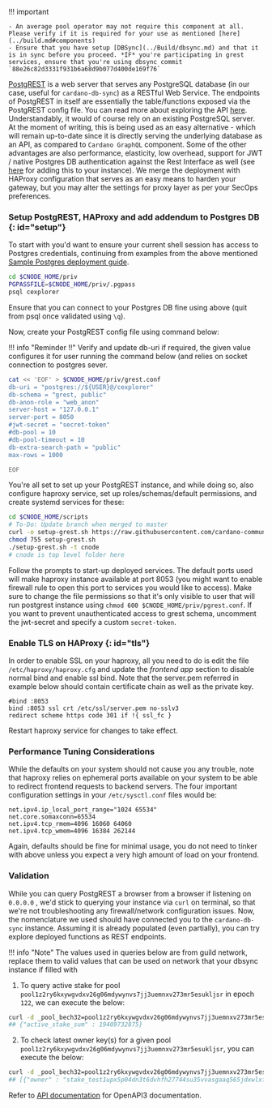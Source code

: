 !!! important

    - An average pool operator may not require this component at all. Please verify if it is required for your use as mentioned [here](../build.md#components)
    - Ensure that you have setup [DBSync](../Build/dbsync.md) and that it is in sync before you proceed. *IF* you're participating in grest services, ensure that you're using dbsync commit `88e26c82d3331f931b6a68d9b077d400de169f76`

[PostgREST](https://postgrest.org/en/latest) is a web server that serves any PostgreSQL database (in our case, useful for `cardano-db-sync`) as a RESTful Web Service. The endpoints of PostgREST in itself are essentially the table/functions exposed via the PostgREST config file. You can read more about exploring the API [here](https://postgrest.org/en/latest/api.html). Understandably, it would of course rely on an existing PostgreSQL server. At the moment of writing, this is being used as an easy alternative - which will remain up-to-date since it is directly serving the underlying database as an API, as compared to `Cardano GraphQL` component. Some of the other advantages are also performance, elasticity, low overhead, support for JWT / native Postgres DB authentication against the Rest Interface as well (see [here](https://postgrest.org/en/latest/tutorials/tut1.html) for adding this to your instance). We merge the deployment with HAProxy configuration that serves as an easy means to harden your gateway, but you may alter the settings for proxy layer as per your SecOps preferences.

### Setup PostgREST, HAProxy and add addendum to Postgres DB {: id="setup"}

To start with you'd want to ensure your current shell session has access to Postgres credentials, continuing from examples from the above mentioned [Sample Postgres deployment guide](../Appendix/postgres.md).

``` bash
cd $CNODE_HOME/priv
PGPASSFILE=$CNODE_HOME/priv/.pgpass
psql cexplorer
```

Ensure that you can connect to your Postgres DB fine using above (quit from psql once validated using `\q`).

Now, create your PostgREST config file using command below:

!!! info "Reminder !!"
    Verify and update db-uri if required, the given value configures it for user running the command below (and relies on socket connection to postgres sever.

``` bash
cat << 'EOF' > $CNODE_HOME/priv/grest.conf
db-uri = "postgres://${USER}@/cexplorer"
db-schema = "grest, public"
db-anon-role = "web_anon"
server-host = "127.0.0.1"
server-port = 8050
#jwt-secret = "secret-token"
#db-pool = 10
#db-pool-timeout = 10
db-extra-search-path = "public"
max-rows = 1000

EOF

```

You're all set to set up your PostgREST instance, and while doing so, also configure haproxy service, set up roles/schemas/default permissions, and create systemd services for these:

``` bash
cd $CNODE_HOME/scripts
# To-Do: Update branch when merged to master
curl -o setup-grest.sh https://raw.githubusercontent.com/cardano-community/guild-operators/alpha/scripts/grest-helper-scripts/setup-grest.sh
chmod 755 setup-grest.sh
./setup-grest.sh -t cnode
# cnode is top level folder here
```

Follow the prompts to start-up deployed services. The default ports used will make haproxy instance available at port 8053 (you might want to enable firewall rule to open this port to services you would like to access). Make sure to change the file permissions so that it's only visible to user that will run postgrest instance using `chmod 600 $CNODE_HOME/priv/pgrest.conf`. If you want to prevent unauthenticated access to grest schema, uncomment the jwt-secret and specify a custom `secret-token`.

### Enable TLS on HAProxy {: id="tls"}

In order to enable SSL on your haproxy, all you need to do is edit the file `/etc/haproxy/haproxy.cfg` and update the *frontend app* section to disable normal bind and enable ssl bind. Note that the server.pem referred in example below should contain certificate chain as well as the private key.

```
#bind :8053
bind :8053 ssl crt /etc/ssl/server.pem no-sslv3
redirect scheme https code 301 if !{ ssl_fc }
```
Restart haproxy service for changes to take effect.

### Performance Tuning Considerations

While the defaults on your system should not cause you any trouble, note that haproxy relies on ephemeral ports available on your system to be able to redirect frontend requests to backend servers. The four important configuration settings in your `/etc/sysctl.conf` files would be:

```
net.ipv4.ip_local_port_range="1024 65534"
net.core.somaxconn=65534
net.ipv4.tcp_rmem=4096 16060 64060
net.ipv4.tcp_wmem=4096 16384 262144
```
Again, defaults should be fine for minimal usage, you do not need to tinker with above unless you expect a very high amount of load on your frontend.

### Validation

While you can query PostgREST a browser from a browser if listening on `0.0.0.0` , we'd stick to querying your instance via `curl` on terminal, so that we're not troubleshooting any firewall/network configuration issues. Now, the nomenclature we used should have connected you to the `cardano-db-sync` instance. Assuming it is already populated (even partially), you can try explore deployed functions as REST endpoints.

!!! info "Note"
    The values used in queries below are from guild network, replace them to valid values that can be used on network that your dbsync instance if filled with


1. To query active stake for pool `pool1z2ry6kxywgvdxv26g06mdywynvs7jj3uemnxv273mr5esukljsr` in epoch `122`, we can execute the below:
``` bash
curl -d _pool_bech32=pool1z2ry6kxywgvdxv26g06mdywynvs7jj3uemnxv273mr5esukljsr -d _epoch_no=122 -s http://localhost:8053/rpc/pool_active_stake
## {"active_stake_sum" : 19409732875}
```

2. To check latest owner key(s) for a given pool `pool1z2ry6kxywgvdxv26g06mdywynvs7jj3uemnxv273mr5esukljsr`, you can execute the below:
``` bash
curl -d _pool_bech32=pool1z2ry6kxywgvdxv26g06mdywynvs7jj3uemnxv273mr5esukljsr -s http://localhost:8050/rpc/pool_owners
## [{"owner" : "stake_test1upx5p04dn3t6dvhfh27744su35vvasgaaq565jdxwlxfq5sdjwksw"}, {"owner" : "stake_test1uqak99cgtrtpean8wqwp7d9taaqkt9gkkxga05m5azcg27chnzfry"}]
```

Refer to [API documentation](https://api.koios.rest) for OpenAPI3 documentation.
